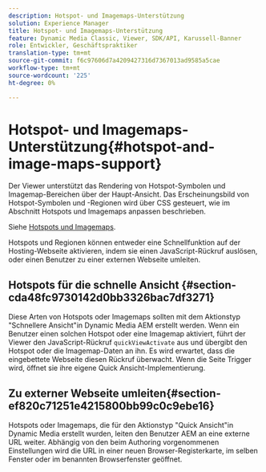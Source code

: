 ```yaml
---
description: Hotspot- und Imagemaps-Unterstützung
solution: Experience Manager
title: Hotspot- und Imagemaps-Unterstützung
feature: Dynamic Media Classic, Viewer, SDK/API, Karussell-Banner
role: Entwickler, Geschäftspraktiker
translation-type: tm+mt
source-git-commit: f6c97606d7a4209427316d7367013ad9585a5cae
workflow-type: tm+mt
source-wordcount: '225'
ht-degree: 0%

---
```



# Hotspot- und Imagemaps-Unterstützung{#hotspot-and-image-maps-support}

Der Viewer unterstützt das Rendering von Hotspot-Symbolen und Imagemap-Bereichen über der Haupt-Ansicht. Das Erscheinungsbild von Hotspot-Symbolen und -Regionen wird über CSS gesteuert, wie im Abschnitt Hotspots und Imagemaps anpassen beschrieben.

Siehe [Hotspots und Imagemaps](../../c-html5-aem-asset-viewers/c-html5-aem-carousel/c-html5-aem-carousel-customizingviewer/r-html5-aem-carousel-customize-hotspots-imagemaps.md#reference-2ac3cc414ef2467390bf53145f1d8d74).

Hotspots und Regionen können entweder eine Schnellfunktion auf der Hosting-Webseite aktivieren, indem sie einen JavaScript-Rückruf auslösen, oder einen Benutzer zu einer externen Webseite umleiten.

## Hotspots für die schnelle Ansicht {#section-cda48fc9730142d0bb3326bac7df3271}

Diese Arten von Hotspots oder Imagemaps sollten mit dem Aktionstyp &quot;Schnellere Ansicht&quot;in Dynamic Media AEM erstellt werden. Wenn ein Benutzer einen solchen Hotspot oder eine Imagemap aktiviert, führt der Viewer den JavaScript-Rückruf `quickViewActivate` aus und übergibt den Hotspot oder die Imagemap-Daten an ihn. Es wird erwartet, dass die eingebettete Webseite diesen Rückruf überwacht. Wenn die Seite Trigger wird, öffnet sie ihre eigene Quick Ansicht-Implementierung.

## Zu externer Webseite umleiten{#section-ef820c71251e4215800bb99c0c9ebe16}

Hotspots oder Imagemaps, die für den Aktionstyp &quot;Quick Ansicht&quot;in Dynamic Media erstellt wurden, leiten den Benutzer AEM an eine externe URL weiter. Abhängig von den beim Authoring vorgenommenen Einstellungen wird die URL in einer neuen Browser-Registerkarte, im selben Fenster oder im benannten Browserfenster geöffnet.
